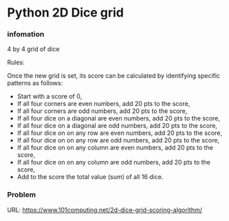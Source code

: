 # Python 2D Dice grid

### infomation

4 by 4 grid of dice


Rules:

Once the new grid is set, its score can be calculated by identifying specific patterns as follows:

-    Start with a score of 0,
-    If all four corners are even numbers, add 20 pts to the score,
-    If all four corners are odd numbers, add 20 pts to the score,
-    If all four dice on a diagonal are even numbers, add 20 pts to the score,
-    If all four dice on a diagonal are odd numbers, add 20 pts to the score,
-    If all four dice on on any row are even numbers, add 20 pts to the score,
-    If all four dice on on any row are odd numbers, add 20 pts to the score,
-    If all four dice on on any column are even numbers, add 20 pts to the score,
-    If all four dice on on any column are odd numbers, add 20 pts to the score,
-    Add to the score the total value (sum) of all 16 dice.


### Problem 

URL: https://www.101computing.net/2d-dice-grid-scoring-algorithm/

